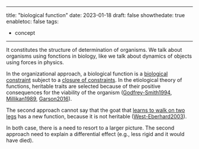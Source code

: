 
---
title: "biological function"
date: 2023-01-18
draft: false
showthedate: true
enabletoc: false
tags:
- concept
---

It constitutes the structure of determination of organisms. 
We talk about organisms using fonctions in biology, like we talk about dynamics of objects using forces in physics.

In the organizational approach, a biological function is a [biological constraint](definition/biological%20constraint.md) subject to a [closure of constraints](concept/closure%20of%20constraints.md). 
In the etiological theory of functions, heritable traits are selected because of their positive consequences for the viability of the organism ([Godfrey-Smith1994](reference/Godfrey-Smith1994.md), [Millikan1989](reference/Millikan1989.md), [Garson2016](reference/Garson2016.md)). 

The second approach cannot say that the goat that [learns to walk on two legs](https://www.youtube.com/shorts/7yu8nw73qUU) has a new function, because it is not heritable ([West-Eberhard2003](reference/West-Eberhard2003.md)).

In both case, there is a need to resort to a larger picture. The second approach need to explain a differential effect (e.g., less rigid and it would have died).
